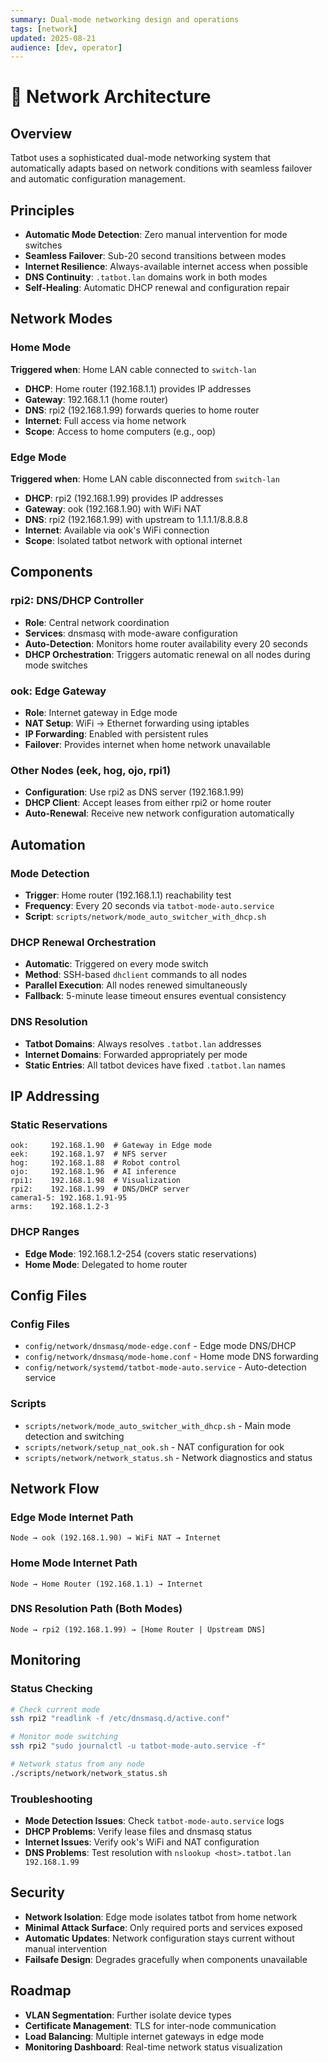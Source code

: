 ```yaml
---
summary: Dual-mode networking design and operations
tags: [network]
updated: 2025-08-21
audience: [dev, operator]
---
```


# 🔗 Network Architecture

## Overview

Tatbot uses a sophisticated dual-mode networking system that automatically adapts based on network conditions with seamless failover and automatic configuration management.

## Principles

- **Automatic Mode Detection**: Zero manual intervention for mode switches
- **Seamless Failover**: Sub-20 second transitions between modes
- **Internet Resilience**: Always-available internet access when possible
- **DNS Continuity**: `.tatbot.lan` domains work in both modes
- **Self-Healing**: Automatic DHCP renewal and configuration repair

## Network Modes

### Home Mode
**Triggered when**: Home LAN cable connected to `switch-lan`

- **DHCP**: Home router (192.168.1.1) provides IP addresses
- **Gateway**: 192.168.1.1 (home router)
- **DNS**: rpi2 (192.168.1.99) forwards queries to home router
- **Internet**: Full access via home network
- **Scope**: Access to home computers (e.g., oop)

### Edge Mode
**Triggered when**: Home LAN cable disconnected from `switch-lan`

- **DHCP**: rpi2 (192.168.1.99) provides IP addresses
- **Gateway**: ook (192.168.1.90) with WiFi NAT
- **DNS**: rpi2 (192.168.1.99) with upstream to 1.1.1.1/8.8.8.8
- **Internet**: Available via ook's WiFi connection
- **Scope**: Isolated tatbot network with optional internet

## Components

### rpi2: DNS/DHCP Controller
- **Role**: Central network coordination
- **Services**: dnsmasq with mode-aware configuration
- **Auto-Detection**: Monitors home router availability every 20 seconds
- **DHCP Orchestration**: Triggers automatic renewal on all nodes during mode switches

### ook: Edge Gateway
- **Role**: Internet gateway in Edge mode
- **NAT Setup**: WiFi → Ethernet forwarding using iptables
- **IP Forwarding**: Enabled with persistent rules
- **Failover**: Provides internet when home network unavailable

### Other Nodes (eek, hog, ojo, rpi1)
- **Configuration**: Use rpi2 as DNS server (192.168.1.99)
- **DHCP Client**: Accept leases from either rpi2 or home router
- **Auto-Renewal**: Receive new network configuration automatically

## Automation

### Mode Detection
- **Trigger**: Home router (192.168.1.1) reachability test
- **Frequency**: Every 20 seconds via `tatbot-mode-auto.service`
- **Script**: `scripts/network/mode_auto_switcher_with_dhcp.sh`

### DHCP Renewal Orchestration
- **Automatic**: Triggered on every mode switch
- **Method**: SSH-based `dhclient` commands to all nodes
- **Parallel Execution**: All nodes renewed simultaneously
- **Fallback**: 5-minute lease timeout ensures eventual consistency

### DNS Resolution
- **Tatbot Domains**: Always resolves `.tatbot.lan` addresses
- **Internet Domains**: Forwarded appropriately per mode
- **Static Entries**: All tatbot devices have fixed `.tatbot.lan` names

## IP Addressing

### Static Reservations
```text
ook:     192.168.1.90  # Gateway in Edge mode
eek:     192.168.1.97  # NFS server
hog:     192.168.1.88  # Robot control
ojo:     192.168.1.96  # AI inference
rpi1:    192.168.1.98  # Visualization
rpi2:    192.168.1.99  # DNS/DHCP server
camera1-5: 192.168.1.91-95
arms:    192.168.1.2-3
```

### DHCP Ranges
- **Edge Mode**: 192.168.1.2-254 (covers static reservations)
- **Home Mode**: Delegated to home router

## Config Files

### Config Files
- `config/network/dnsmasq/mode-edge.conf` - Edge mode DNS/DHCP
- `config/network/dnsmasq/mode-home.conf` - Home mode DNS forwarding  
- `config/network/systemd/tatbot-mode-auto.service` - Auto-detection service

### Scripts
- `scripts/network/mode_auto_switcher_with_dhcp.sh` - Main mode detection and switching
- `scripts/network/setup_nat_ook.sh` - NAT configuration for ook
- `scripts/network/network_status.sh` - Network diagnostics and status

## Network Flow

### Edge Mode Internet Path
```text
Node → ook (192.168.1.90) → WiFi NAT → Internet
```

### Home Mode Internet Path  
```text
Node → Home Router (192.168.1.1) → Internet
```

### DNS Resolution Path (Both Modes)
```text
Node → rpi2 (192.168.1.99) → [Home Router | Upstream DNS]
```

## Monitoring

### Status Checking
```bash
# Check current mode
ssh rpi2 "readlink -f /etc/dnsmasq.d/active.conf"

# Monitor mode switching
ssh rpi2 "sudo journalctl -u tatbot-mode-auto.service -f"

# Network status from any node
./scripts/network/network_status.sh
```

### Troubleshooting
- **Mode Detection Issues**: Check `tatbot-mode-auto.service` logs
- **DHCP Problems**: Verify lease files and dnsmasq status  
- **Internet Issues**: Verify ook's WiFi and NAT configuration
- **DNS Problems**: Test resolution with `nslookup <host>.tatbot.lan 192.168.1.99`

## Security

- **Network Isolation**: Edge mode isolates tatbot from home network
- **Minimal Attack Surface**: Only required ports and services exposed
- **Automatic Updates**: Network configuration stays current without manual intervention
- **Failsafe Design**: Degrades gracefully when components unavailable

## Roadmap

- **VLAN Segmentation**: Further isolate device types
- **Certificate Management**: TLS for inter-node communication
- **Load Balancing**: Multiple internet gateways in edge mode
- **Monitoring Dashboard**: Real-time network status visualization
